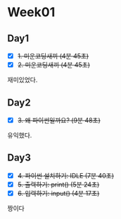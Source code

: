 # Week01

## Day1
- [x] ~~1. 미운코딩새끼 (4분 45초)~~
- [x] ~~2. 미운코딩새끼 (4분 45초)~~

재미있었다. 

## Day2
- [x] ~~3. 왜 파이썬일까요? (9분 48초)~~

유익했다.

## Day3
- [x] ~~4. 파이썬 설치하기: IDLE (7분 40초)~~
- [x] ~~5. 출력하기: print() (5분 24초)~~
- [x] ~~6. 입력하기: input() (4분 17초)~~

짱이다